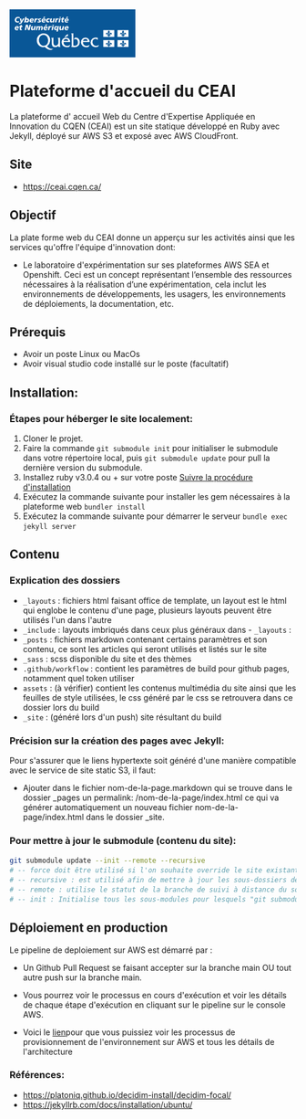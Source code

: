 <!-- LOGO DU PROJET OU DE L'ORGANISME PUBLIQUE -->

<div>
    <img src="./images/mcn.png" />
</div>

<!-- PROJET -->
# Plateforme d'accueil du CEAI 
  La plateforme d' accueil Web du Centre d'Expertise Appliquée en Innovation du CQEN (CEAI) est un site statique développé en Ruby avec Jekyll, déployé sur AWS S3 et exposé avec AWS CloudFront.

## Site
- https://ceai.cqen.ca/

## Objectif
  La plate forme web du CEAI donne un apperçu sur les activités ainsi que les services qu'offre l'équipe d'innovation dont:
   - Le laboratoire d'expérimentation sur ses plateformes AWS SEA et Openshift. Ceci est un concept représentant l’ensemble des ressources nécessaires à la réalisation d’une expérimentation, cela inclut les environnements de développements, les usagers, les environnements de déploiements, la documentation, etc. 
   
##  Prérequis
   - Avoir un poste Linux ou MacOs
   - Avoir visual studio code installé sur le poste (facultatif)

##  Installation:
### Étapes pour héberger le site localement:
1. Cloner le projet.
2. Faire la commande `git submodule init` pour initialiser le submodule dans votre répertoire local, puis `git submodule update` pour pull la dernière version du submodule.
3. Installez ruby v3.0.4 ou + sur votre poste [Suivre la procédure d'installation](./procedure.md)
4. Exécutez la commande suivante pour installer les gem nécessaires à la plateforme web
```bundler install```
5. Exécutez la commande suivante pour démarrer le serveur 
```bundle exec jekyll server```

##  Contenu
### Explication des dossiers
- `_layouts` : fichiers html faisant office de template, un layout est le html qui englobe le contenu d'une page, plusieurs layouts peuvent être utilisés l'un dans l'autre
- `_include` : layouts imbriqués dans ceux plus généraux dans - `_layouts` :
- `_posts` : fichiers markdown contenant certains paramètres et son contenu, ce sont les articles qui seront utilisés et listés sur le site
- `_sass` : scss disponible du site et des thèmes
- `.github/workflow` : contient les paramètres de build pour github pages, notamment quel token utiliser
- `assets` : (à vérifier) contient les contenus multimédia du site ainsi que les feuilles de style utilisées, le css généré par le css se retrouvera dans ce dossier lors du build
- `_site` : (généré lors d'un push) site résultant du build

### Précision sur la création des pages avec Jekyll:
 Pour s'assurer que le liens hypertexte soit généré d'une manière compatible avec le service de site static S3, il faut:
  - Ajouter dans le fichier nom-de-la-page.markdown  qui se trouve dans le dossier _pages un permalink: /nom-de-la-page/index.html ce qui va générer automatiquement 
    un nouveau fichier nom-de-la-page/index.html dans le dossier _site.
 
### Pour mettre à jour le submodule (contenu du site): 
```bash
git submodule update --init --remote --recursive
# -- force doit être utilisé si l'on souhaite override le site existant
# -- recursive : est utilisé afin de mettre à jour les sous-dossiers de façon récursive
# -- remote : utilise le statut de la branche de suivi à distance du sous-module. La branche utilisé est ( branch.<name>.remote), par défaut origin. La branche distante utilisée par défaut est remote HEAD, mais le nom de la branche peut être remplacé en définissant l' submodule.<name>.branch option dans .gitmodulesou .git/config(avec .git/config priorité).
# -- init : Initialise tous les sous-modules pour lesquels "git submodule init" n'a pas été appelé jusqu'à présent avant la mise à jour.
``` 
## Déploiement en production
Le pipeline de deploiement sur AWS est démarré par : 
-	Un Github Pull Request se faisant accepter sur la branche main OU tout autre push sur la branche main. 

- Vous pourrez voir le processus en cours d'exécution et voir les détails de chaque étape d'exécution en cliquant sur le pipeline sur le console AWS.

- Voici le [lien](https://github.com/CQEN-QDCE/ceai-cqen-deployments/tree/main/plateform_web)pour que vous puissiez voir les processus de provisionnement  de l'environnement sur AWS et tous les détails de l'architecture

### Références:
 - https://platoniq.github.io/decidim-install/decidim-focal/
 - https://jekyllrb.com/docs/installation/ubuntu/
 